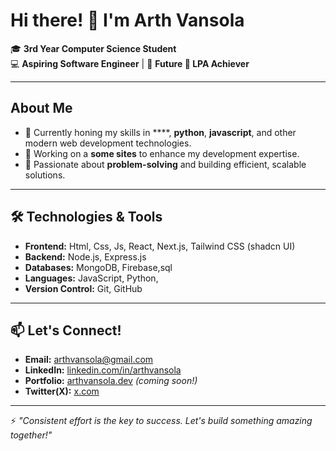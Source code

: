 # Hi there! 👋 I'm Arth Vansola

🎓 **3rd Year Computer Science Student**  
💻 **Aspiring Software Engineer** | 🚀 **Future 💸 LPA Achiever**

---

## About Me  
- 🌱 Currently honing my skills in ****, **python**, **javascript**, and other modern web development technologies.  
- 🔭 Working on a **some sites** to enhance my development expertise.  
- 🎯 Passionate about **problem-solving** and building efficient, scalable solutions.  

---

## 🛠️ Technologies & Tools  
- **Frontend:** Html, Css, Js, React, Next.js, Tailwind CSS (shadcn UI)  
- **Backend:** Node.js, Express.js  
- **Databases:** MongoDB, Firebase,sql
- **Languages:** JavaScript, Python, 
- **Version Control:** Git, GitHub  

---


## 📫 Let's Connect!  
- **Email:** [arthvansola@gmail.com](mailto:arthvansola@gmail.com)  
- **LinkedIn:** [linkedin.com/in/arthvansola](www.linkedin.com/in/arth-m-ab6629256)  
- **Portfolio:** [arthvansola.dev](https://arthvansola.dev) _(coming soon!)_
- **Twitter(X):** [x.com](https://x.com/ArthM3333)  

---

⚡️ *"Consistent effort is the key to success. Let's build something amazing together!"*  
